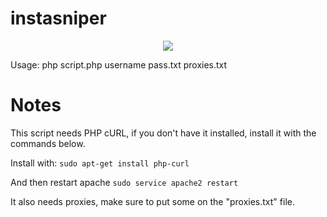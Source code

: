 # instasniper

<p align="center">
	<img src="https://i.imgur.com/cPRcBpD.png">
</p>

Usage: php script.php username pass.txt proxies.txt

# Notes

This script needs PHP cURL, if you don't have it installed, install it with the commands below.

Install with:
`sudo apt-get install php-curl`

And then restart apache 
`sudo service apache2 restart`

It also needs proxies, make sure to put some on the "proxies.txt" file.